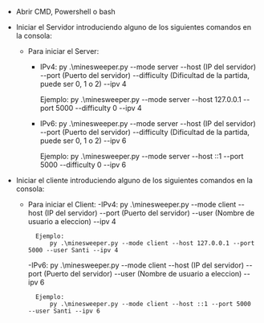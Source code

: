 - Abrir CMD, Powershell o bash
- Iniciar el Servidor introduciendo alguno de los siguientes comandos en la consola:
    - Para iniciar el Server:
        - IPv4:
            py .\minesweeper.py --mode server --host (IP del servidor) --port (Puerto del servidor) --difficulty (Dificultad de la partida, puede ser 0, 1 o 2) --ipv 4

            Ejemplo:
                py .\minesweeper.py --mode server --host 127.0.0.1 --port 5000 --difficulty 0 --ipv 4
        
        - IPv6:
            py .\minesweeper.py --mode server --host (IP del servidor) --port (Puerto del servidor) --difficulty (Dificultad de la partida, puede ser 0, 1 o 2) --ipv 6

            Ejemplo:
                py .\minesweeper.py --mode server --host ::1 --port 5000 --difficulty 0 --ipv 6

- Iniciar el cliente introduciendo alguno de los siguientes comandos en la consola:
    - Para iniciar el Client: 
        -IPv4:
            py .\minesweeper.py --mode client --host (IP del servidor) --port (Puerto del servidor) --user (Nombre de usuario a eleccion) --ipv 4

            Ejemplo:
                py .\minesweeper.py --mode client --host 127.0.0.1 --port 5000 --user Santi --ipv 4

        -IPv6:
            py .\minesweeper.py --mode client --host (IP del servidor) --port (Puerto del servidor) --user (Nombre de usuario a eleccion) --ipv 6

            Ejemplo:
                py .\minesweeper.py --mode client --host ::1 --port 5000 --user Santi --ipv 6
    
    


